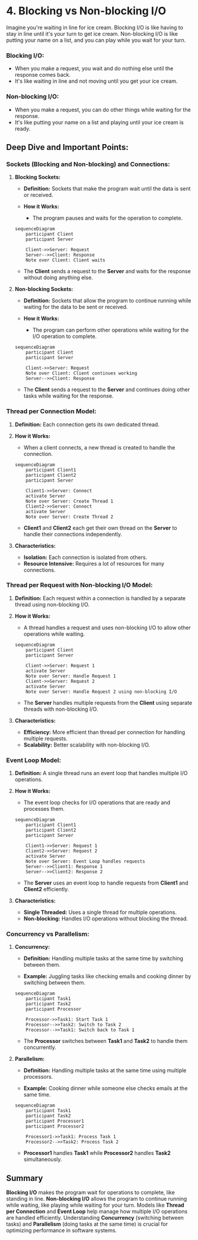 # 4. Blocking vs Non-blocking I/O

Imagine you're waiting in line for ice cream. Blocking I/O is like having to stay in line until it's your turn to get ice cream. Non-blocking I/O is like putting your name on a list, and you can play while you wait for your turn.

### Blocking I/O:

- When you make a request, you wait and do nothing else until the response comes back.
- It's like waiting in line and not moving until you get your ice cream.

### Non-blocking I/O:

- When you make a request, you can do other things while waiting for the response.
- It's like putting your name on a list and playing until your ice cream is ready.

## Deep Dive and Important Points:

### Sockets (Blocking and Non-blocking) and Connections:

1. **Blocking Sockets:**

   - **Definition:** Sockets that make the program wait until the data is sent or received.

   - **How it Works:**
     - The program pauses and waits for the operation to complete.

   ```mermaid
   sequenceDiagram
       participant Client
       participant Server

       Client->>Server: Request
       Server-->>Client: Response
       Note over Client: Client waits
   ```

   - The **Client** sends a request to the **Server** and waits for the response without doing anything else.

2. **Non-blocking Sockets:**

   - **Definition:** Sockets that allow the program to continue running while waiting for the data to be sent or received.

   - **How it Works:**
     - The program can perform other operations while waiting for the I/O operation to complete.

   ```mermaid
   sequenceDiagram
       participant Client
       participant Server

       Client->>Server: Request
       Note over Client: Client continues working
       Server-->>Client: Response
   ```

   - The **Client** sends a request to the **Server** and continues doing other tasks while waiting for the response.

### Thread per Connection Model:

1. **Definition:** Each connection gets its own dedicated thread.

2. **How it Works:**

   - When a client connects, a new thread is created to handle the connection.

   ```mermaid
   sequenceDiagram
       participant Client1
       participant Client2
       participant Server

       Client1->>Server: Connect
       activate Server
       Note over Server: Create Thread 1
       Client2->>Server: Connect
       activate Server
       Note over Server: Create Thread 2
   ```

   - **Client1** and **Client2** each get their own thread on the **Server** to handle their connections independently.

3. **Characteristics:**
   - **Isolation:** Each connection is isolated from others.
   - **Resource Intensive:** Requires a lot of resources for many connections.

### Thread per Request with Non-blocking I/O Model:

1. **Definition:** Each request within a connection is handled by a separate thread using non-blocking I/O.
2. **How it Works:**

   - A thread handles a request and uses non-blocking I/O to allow other operations while waiting.

   ```mermaid
   sequenceDiagram
       participant Client
       participant Server

       Client->>Server: Request 1
       activate Server
       Note over Server: Handle Request 1
       Client->>Server: Request 2
       activate Server
       Note over Server: Handle Request 2 using non-blocking I/O
   ```

   - The **Server** handles multiple requests from the **Client** using separate threads with non-blocking I/O.

3. **Characteristics:**
   - **Efficiency:** More efficient than thread per connection for handling multiple requests.
   - **Scalability:** Better scalability with non-blocking I/O.

### Event Loop Model:

1. **Definition:** A single thread runs an event loop that handles multiple I/O operations.

2. **How it Works:**

   - The event loop checks for I/O operations that are ready and processes them.

   ```mermaid
   sequenceDiagram
       participant Client1
       participant Client2
       participant Server

       Client1->>Server: Request 1
       Client2->>Server: Request 2
       activate Server
       Note over Server: Event Loop handles requests
       Server-->>Client1: Response 1
       Server-->>Client2: Response 2
   ```

   - The **Server** uses an event loop to handle requests from **Client1** and **Client2** efficiently.

3. **Characteristics:**
   - **Single Threaded:** Uses a single thread for multiple operations.
   - **Non-blocking:** Handles I/O operations without blocking the thread.

### Concurrency vs Parallelism:

1. **Concurrency:**

   - **Definition:** Handling multiple tasks at the same time by switching between them.

   - **Example:** Juggling tasks like checking emails and cooking dinner by switching between them.

   ```mermaid
   sequenceDiagram
       participant Task1
       participant Task2
       participant Processor

       Processor->>Task1: Start Task 1
       Processor-->>Task2: Switch to Task 2
       Processor-->>Task1: Switch back to Task 1
   ```

   - The **Processor** switches between **Task1** and **Task2** to handle them concurrently.

2. **Parallelism:**

   - **Definition:** Handling multiple tasks at the same time using multiple processors.

   - **Example:** Cooking dinner while someone else checks emails at the same time.

   ```mermaid
   sequenceDiagram
       participant Task1
       participant Task2
       participant Processor1
       participant Processor2

       Processor1->>Task1: Process Task 1
       Processor2-->>Task2: Process Task 2
   ```

   - **Processor1** handles **Task1** while **Processor2** handles **Task2** simultaneously.

## Summary

**Blocking I/O** makes the program wait for operations to complete, like standing in line. **Non-blocking I/O** allows the program to continue running while waiting, like playing while waiting for your turn. Models like **Thread per Connection** and **Event Loop** help manage how multiple I/O operations are handled efficiently. Understanding **Concurrency** (switching between tasks) and **Parallelism** (doing tasks at the same time) is crucial for optimizing performance in software systems.
